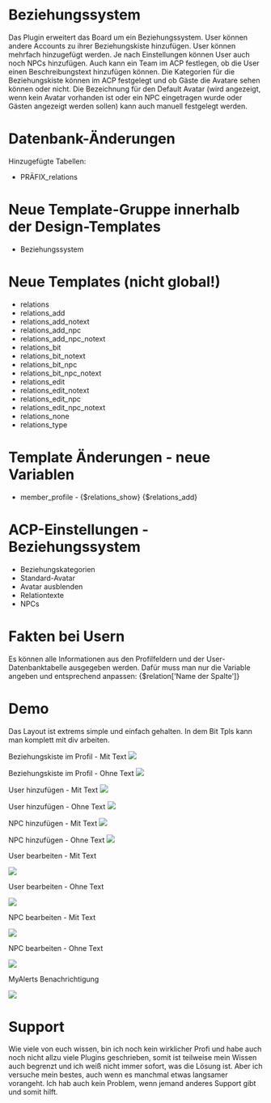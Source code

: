 # Beziehungssystem
Das Plugin erweitert das Board um ein Beziehungssystem. User können andere Accounts zu ihrer Beziehungskiste hinzufügen. User können mehrfach hinzugefügt werden.
Je nach Einstellungen können User auch noch NPCs hinzufügen. Auch kann ein Team im ACP festlegen, ob die User einen Beschreibungstext hinzufügen können.
Die Kategorien für die Beziehungskiste können im ACP festgelegt und ob Gäste die Avatare sehen können oder nicht. 
Die Bezeichnung für den Default Avatar (wird angezeigt, wenn kein Avatar vorhanden ist oder ein NPC eingetragen wurde oder Gästen angezeigt werden sollen) kann auch manuell festgelegt werden.

# Datenbank-Änderungen
Hinzugefügte Tabellen:
- PRÄFIX_relations

# Neue Template-Gruppe innerhalb der Design-Templates
- Beziehungssystem

# Neue Templates (nicht global!)
- relations
- relations_add
- relations_add_notext
- relations_add_npc
- relations_add_npc_notext
- relations_bit
- relations_bit_notext
- relations_bit_npc
- relations_bit_npc_notext
- relations_edit
- relations_edit_notext
- relations_edit_npc
- relations_edit_npc_notext
- relations_none
- relations_type

# Template Änderungen - neue Variablen
- member_profile - {$relations_show} {$relations_add} 

# ACP-Einstellungen - Beziehungssystem
- Beziehungskategorien
- Standard-Avatar
- Avatar ausblenden
- Relationtexte
- NPCs

# Fakten bei Usern
Es können alle Informationen aus den Profilfeldern und der User-Datenbanktabelle ausgegeben werden. Dafür muss man nur die Variable angeben und entsprechend anpassen:
{$relation['Name der Spalte']} 

# Demo 
Das Layout ist extrems simple und einfach gehalten. In dem Bit Tpls kann man komplett mit div arbeiten.

 Beziehungskiste im Profil - Mit Text
 <img src="https://www.bilder-hochladen.net/files/big/m4bn-8u-efc5.png" />
 
 Beziehungskiste im Profil - Ohne Text
 <img src="https://www.bilder-hochladen.net/files/big/m4bn-8v-8c67.png" />
 
 User hinzufügen - Mit Text
 <img src="https://www.bilder-hochladen.net/files/big/m4bn-8l-836f.png" />
 
 User hinzufügen - Ohne Text
 <img src="https://www.bilder-hochladen.net/files/m4bn-8m-2736.png" />
 
 NPC hinzufügen - Mit Text
 <img src="https://www.bilder-hochladen.net/files/big/m4bn-8q-f500.png" />
 
 NPC hinzufügen - Ohne Text
 <img src="https://www.bilder-hochladen.net/files/m4bn-8r-2ae5.png" /> 
 
 User bearbeiten - Mit Text
 
 <img src="https://www.bilder-hochladen.net/files/big/m4bn-8o-9ac9.png" />
 
 User bearbeiten - Ohne Text
 
 <img src="https://www.bilder-hochladen.net/files/m4bn-8p-8e75.png" />
 
 NPC bearbeiten - Mit Text
 
 <img src="https://www.bilder-hochladen.net/files/big/m4bn-8s-f6f9.png" />
 
 NPC bearbeiten - Ohne Text
 
 <img src="https://www.bilder-hochladen.net/files/m4bn-8t-84de.png" />
 
 MyAlerts Benachrichtigung
 
 <img src="https://www.bilder-hochladen.net/files/big/m4bn-8n-7d77.png" />


# Support
Wie viele von euch wissen, bin ich noch kein wirklicher Profi und habe auch noch nicht allzu viele Plugins geschrieben, somit ist teilweise mein Wissen auch begrenzt und ich weiß nicht immer sofort, was die Lösung ist. 
Aber ich versuche mein bestes, auch wenn es manchmal etwas langsamer vorangeht. Ich hab auch kein Problem, wenn jemand anderes Support gibt und somit hilft.
